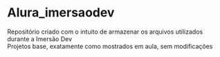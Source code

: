 # Alura_imersaodev
Repositório criado com o intuito de armazenar os arquivos utilizados durante a Imersão Dev
<br>
Projetos base, exatamente como mostrados em aula, sem modificações

